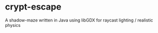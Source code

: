 # crypt-escape
 
A shadow-maze written in Java using libGDX for raycast lighting / realistic physics
